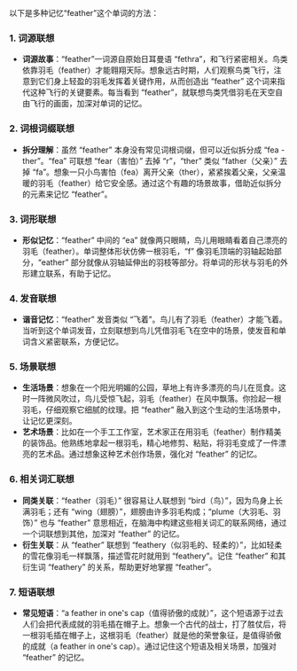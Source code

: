 以下是多种记忆“feather”这个单词的方法：

### 1. 词源联想
 - **词源故事**：“feather”一词源自原始日耳曼语 “fethra”，和飞行紧密相关。鸟类依靠羽毛（feather）才能翱翔天际。想象远古时期，人们观察鸟类飞行，注意到它们身上轻盈的羽毛发挥着关键作用，从而创造出 “feather” 这个词来指代这种飞行的关键要素。每当看到 “feather”，就联想鸟类凭借羽毛在天空自由飞行的画面，加深对单词的记忆。

### 2. 词根词缀联想
 - **拆分理解**：虽然 “feather” 本身没有常见词根词缀，但可以近似拆分成 “fea - ther”。“fea” 可联想 “fear（害怕）” 去掉 “r”，“ther” 类似 “father（父亲）” 去掉 “fa”。想象一只小鸟害怕（fea）离开父亲（ther），紧紧挨着父亲，父亲温暖的羽毛（feather）给它安全感。通过这个有趣的场景故事，借助近似拆分的元素来记忆 “feather”。

### 3. 词形联想
 - **形似记忆**：“feather” 中间的 “ea” 就像两只眼睛，鸟儿用眼睛看着自己漂亮的羽毛（feather）。单词整体形状仿佛一根羽毛，“f” 像羽毛顶端的羽轴起始部分，“eather” 部分就像从羽轴延伸出的羽枝等部分。将单词的形状与羽毛的外形建立联系，有助于记忆。

### 4. 发音联想
 - **谐音记忆**：“feather” 发音类似 “飞着”。鸟儿有了羽毛（feather）才能飞着。当听到这个单词发音，立刻联想到鸟儿凭借羽毛飞在空中的场景，使发音和单词含义紧密联系，方便记忆。

### 5. 场景联想
 - **生活场景**：想象在一个阳光明媚的公园，草地上有许多漂亮的鸟儿在觅食。这时一阵微风吹过，鸟儿受惊飞起，羽毛（feather）在风中飘落。你捡起一根羽毛，仔细观察它细腻的纹理。把 “feather” 融入到这个生动的生活场景中，让记忆更深刻。
 - **艺术场景**：比如在一个手工工作室，艺术家正在用羽毛（feather）制作精美的装饰品。他熟练地拿起一根羽毛，精心地修剪、粘贴，将羽毛变成了一件漂亮的艺术品。通过想象这种艺术创作场景，强化对 “feather” 的记忆。

### 6. 相关词汇联想
 - **同类关联**：“feather（羽毛）” 很容易让人联想到 “bird（鸟）”，因为鸟身上长满羽毛；还有 “wing（翅膀）”，翅膀由许多羽毛构成；“plume（大羽毛、羽饰）” 也与 “feather” 意思相近，在脑海中构建这些相关词汇的联系网络，通过一个词联想到其他，加深对 “feather” 的记忆。
 - **衍生关联**：从 “feather” 联想到 “feathery（似羽毛的、轻柔的）”，比如轻柔的雪花像羽毛一样飘落，描述雪花时就用到 “feathery”。记住 “feather” 和其衍生词 “feathery” 的关系，帮助更好地掌握 “feather”。

### 7. 短语联想
 - **常见短语**：“a feather in one's cap（值得骄傲的成就）”，这个短语源于过去人们会把代表成就的羽毛插在帽子上。想象一个古代的战士，打了胜仗后，将一根羽毛插在帽子上，这根羽毛（feather）就是他的荣誉象征，是值得骄傲的成就（a feather in one's cap）。通过记住这个短语及相关场景，加强对 “feather” 的记忆。 